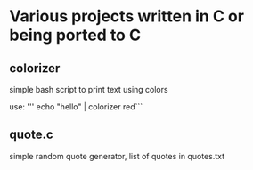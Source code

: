 # Various projects written in C or being ported to C

## colorizer 
simple bash script to print text using colors

use: ''' echo "hello" | colorizer red```

## quote.c
simple random quote generator,
list of quotes in quotes.txt
